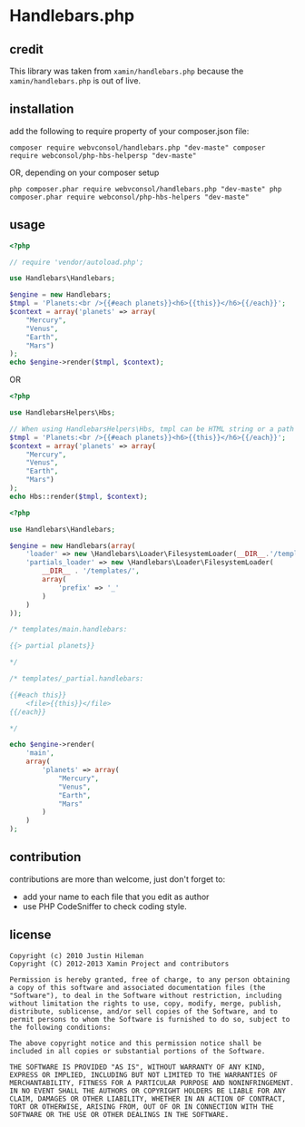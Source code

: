 Handlebars.php
==============

credit
------
This library was taken from `xamin/handlebars.php` because the `xamin/handlebars.php` is out of live.


installation
------------

add the following to require property of your composer.json file:

``
composer require webvconsol/handlebars.php "dev-maste"
composer require webconsol/php-hbs-helpersp "dev-maste"
``

OR, depending on your composer setup

``
php composer.phar require webvconsol/handlebars.php "dev-maste"
php composer.phar require webconsol/php-hbs-helpers "dev-maste"
``

usage
-----

```php
<?php

// require 'vendor/autoload.php';

use Handlebars\Handlebars;

$engine = new Handlebars;
$tmpl = 'Planets:<br />{{#each planets}}<h6>{{this}}</h6>{{/each}}';
$context = array('planets' => array(
    "Mercury",
    "Venus",
    "Earth",
    "Mars")
);
echo $engine->render($tmpl, $context);
```

OR

```php
<?php

use HandlebarsHelpers\Hbs;

// When using HandlebarsHelpers\Hbs, tmpl can be HTML string or a path to a .hbs file
$tmpl = 'Planets:<br />{{#each planets}}<h6>{{this}}</h6>{{/each}}';
$context = array('planets' => array(
    "Mercury",
    "Venus",
    "Earth",
    "Mars")
);
echo Hbs::render($tmpl, $context);
```

```php
<?php

use Handlebars\Handlebars;

$engine = new Handlebars(array(
    'loader' => new \Handlebars\Loader\FilesystemLoader(__DIR__.'/templates/'),
    'partials_loader' => new \Handlebars\Loader\FilesystemLoader(
        __DIR__ . '/templates/',
        array(
            'prefix' => '_'
        )
    )
));

/* templates/main.handlebars:

{{> partial planets}}

*/

/* templates/_partial.handlebars:

{{#each this}}
    <file>{{this}}</file>
{{/each}}

*/

echo $engine->render(
    'main',
    array(
        'planets' => array(
            "Mercury",
            "Venus",
            "Earth",
            "Mars"
        )
    )
);
```

contribution
------------

contributions are more than welcome, just don't forget to:

 * add your name to each file that you edit as author
 * use PHP CodeSniffer to check coding style.

license
-------

    Copyright (c) 2010 Justin Hileman
    Copyright (C) 2012-2013 Xamin Project and contributors

    Permission is hereby granted, free of charge, to any person obtaining a copy of this software and associated documentation files (the "Software"), to deal in the Software without restriction, including without limitation the rights to use, copy, modify, merge, publish, distribute, sublicense, and/or sell copies of the Software, and to permit persons to whom the Software is furnished to do so, subject to the following conditions:

    The above copyright notice and this permission notice shall be included in all copies or substantial portions of the Software.

    THE SOFTWARE IS PROVIDED "AS IS", WITHOUT WARRANTY OF ANY KIND, EXPRESS OR IMPLIED, INCLUDING BUT NOT LIMITED TO THE WARRANTIES OF MERCHANTABILITY, FITNESS FOR A PARTICULAR PURPOSE AND NONINFRINGEMENT. IN NO EVENT SHALL THE AUTHORS OR COPYRIGHT HOLDERS BE LIABLE FOR ANY CLAIM, DAMAGES OR OTHER LIABILITY, WHETHER IN AN ACTION OF CONTRACT, TORT OR OTHERWISE, ARISING FROM, OUT OF OR IN CONNECTION WITH THE SOFTWARE OR THE USE OR OTHER DEALINGS IN THE SOFTWARE.
